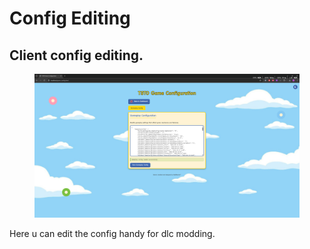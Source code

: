 # Config Editing



## Client config editing.

<figure><img src="../.gitbook/assets/image (5).png" alt=""><figcaption></figcaption></figure>

Here u can edit the config handy for dlc modding.
